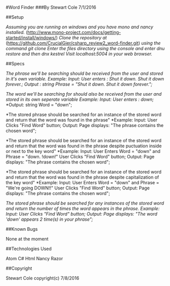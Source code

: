 #Word Finder
###By Stewart Cole 7/1/2016

##Setup

*Assuming you are running on windows and you have mono and nancy installed.* (http://www.mono-project.com/docs/getting-started/install/windows/)
*Clone the repository at*
(https://github.com/CrucialGier/csharp_review2_word-finder.git)
*using the command git clone*
*Enter the files directory using the console and enter dnu restore and then dnx kestrel*
*Visit localhost:5004 in your web browser.*


##Specs

*The phrase we'll be searching should be received from the user and stored in it's own variable.*
  *Example: Input: User enters : Shut it down. Shut it down forever.;*
            *Output : string Phrase = "Shut it down. Shut it down forever.";*

*The word we'll be searching for should also be received from the user and stored in its own seperate variable*
  *Example: Input: User enters : down;*
            *Output: string Word = "down";

*The stored phrase should be searched for an instance of the stored word and return that the word was found in the phrase"
  *Example: Input: User Clicks "Find Word" button;
            Output: Page displays: "The phrase contains the chosen word";

*The stored phrase should be searched for an instance of the stored word and return that the word was found in the phrase despite puctuation inside or next to the key word"
  *Example: Input: User Enters Word = "down" and Phrase = "down. !down!"
                    User Clicks "Find Word" button;
            Output: Page displays: "The phrase contains the chosen word";

*The stored phrase should be searched for an instance of the stored word and return that the word was found in the phrase despite capitalization of the key word"
  *Example: Input: User Enters Word = "down" and Phrase = "We're going DOWN!!"
                    User Clicks "Find Word" button;
            Output: Page displays: "The phrase contains the chosen word";

*The stored phrase should be searched for any instances of the stored word and return the number of times the word appears in the phrase.*
  *Example: Input: User Clicks "Find Word" button;
            Output: Page displays: "The word 'down' appears 2 time(s) in your phrase";*

##Known Bugs

None at the moment

##Technologies Used

Atom
C#
Html
Nancy
Razor

##Copyright

Stewart Cole copyright(c) 7/8/2016
